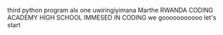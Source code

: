 third python program 
alx one 
uwiringiyimana Marthe
RWANDA CODING ACADEMY HIGH SCHOOL 
IMMESED IN CODING 
we gooooooooooo
let's start
